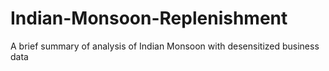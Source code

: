 # Indian-Monsoon-Replenishment
A brief summary of analysis of Indian Monsoon with desensitized business data
